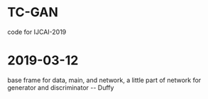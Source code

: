 # TC-GAN
code for IJCAI-2019

# 2019-03-12
base frame for data, main, and network, a little part of network for generator and discriminator           -- Duffy